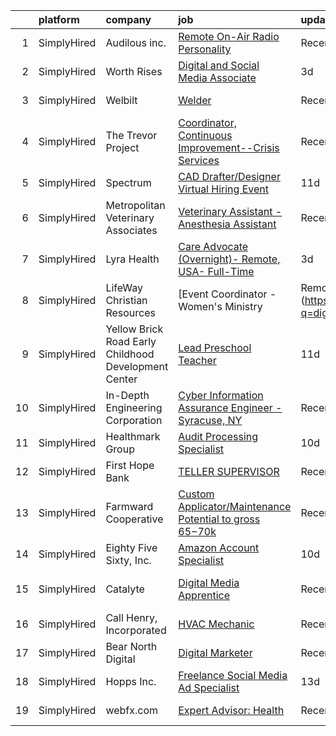 

|    | platform    | company                                              | job                                                                                                                                                                    | update_time   | location                 |
|---:|:------------|:-----------------------------------------------------|:-----------------------------------------------------------------------------------------------------------------------------------------------------------------------|:--------------|:-------------------------|
|  1 | SimplyHired | Audilous inc.                                        | [Remote On-Air Radio Personality](https://www.simplyhired.com/job/7OyTp5RvNM8TAVvN-2TU8kjUaRH38DORyh910krM8lVdFy9AAHRPJw?q=digital+platform)                           | Recently      | Remote                   |
|  2 | SimplyHired | Worth Rises                                          | [Digital and Social Media Associate](https://www.simplyhired.com/job/0xWWQj1NCDACwLNTxwohGUCk5Yr2YxZyqQEBNYpMTnJn4QqfiuuAcA?q=digital+platform)                        | 3d            | Remote                   |
|  3 | SimplyHired | Welbilt                                              | [Welder](https://www.simplyhired.com/job/Y5kIGvtZEuDWUaNT2XhyOVr3vYbQeARYT9OvlGMcVJ8-Q0KjHstrSA?q=digital+platform)                                                    | Recently      | Shreveport, LA           |
|  4 | SimplyHired | The Trevor Project                                   | [Coordinator, Continuous Improvement--Crisis Services](https://www.simplyhired.com/job/dMnhoGpcleGy7oYBof1n-QrShB06kVsybUHvuHdfA7DxsGyr_gEolg?q=digital+platform)      | Recently      | Remote                   |
|  5 | SimplyHired | Spectrum                                             | [CAD Drafter/Designer Virtual Hiring Event](https://www.simplyhired.com/job/axQc0e8pd9NH-G3c6dEeT9oa4MLpgqPO8Vb5cRC5y-nnVruCLrVeig?q=digital+platform)                 | 11d           | Cleveland Heights, OH    |
|  6 | SimplyHired | Metropolitan Veterinary Associates                   | [Veterinary Assistant - Anesthesia Assistant](https://www.simplyhired.com/job/Yq8KJTMnK9_E9_UmkiKY2CZZO3PK5S8IFSUWSn0SxORwg4AWyMmxrw?q=digital+platform)               | Recently      | Norristown, PA           |
|  7 | SimplyHired | Lyra Health                                          | [Care Advocate (Overnight)- Remote, USA- Full-Time](https://www.simplyhired.com/job/WwDbFSQUm3FWERto08WGb-PlJmkk-7W8-o713LMkwelDFgn_gA0NRg?q=digital+platform)         | 3d            | Remote                   |
|  8 | SimplyHired | LifeWay Christian Resources                          | [Event Coordinator - Women's Ministry | Remote](https://www.simplyhired.com/job/P1BjBRo3sUA5N5TPacvUs8TwsxYm9bkE3NGhWKxhRZD6_aHCrRvV7A?q=digital+platform)             | 13d           | Remote                   |
|  9 | SimplyHired | Yellow Brick Road Early Childhood Development Center | [Lead Preschool Teacher](https://www.simplyhired.com/job/2KREWSAVyX-CSNX56RBtVTqBW6zX15PPRGxzedxhg3dXDpTC5ZCZUg?q=digital+platform)                                    | 11d           | Chanhassen, MN           |
| 10 | SimplyHired | In-Depth Engineering Corporation                     | [Cyber Information Assurance Engineer - Syracuse, NY](https://www.simplyhired.com/job/NxtIWCs3PJY-pmkm3AQ8ZUeau-2JCvjMEsBDZ92SyyxkK__I-Fug9Q?q=digital+platform)       | Recently      | Syracuse, NY             |
| 11 | SimplyHired | Healthmark Group                                     | [Audit Processing Specialist](https://www.simplyhired.com/job/Ipy-BS0UvdNut9XGcoT3Dh1NopCrRJaP3GRw2LeOCj3NEFgiVdjUNA?q=digital+platform)                               | 10d           | Dallas, TX               |
| 12 | SimplyHired | First Hope Bank                                      | [TELLER SUPERVISOR](https://www.simplyhired.com/job/QvYqx7oggIkeH7YX6HmI56Ti55qZubxmYW5C94vEFU5iIBoQfHa7MQ?q=digital+platform)                                         | Recently      | Andover, NJ              |
| 13 | SimplyHired | Farmward Cooperative                                 | [Custom Applicator/Maintenance Potential to gross $65-$70k](https://www.simplyhired.com/job/iznvs9PSkVMFk18S5SELK5C_jAJfuCgE_XvV1zXRyUucD3orkCCceA?q=digital+platform) | Recently      | Springfield, MN          |
| 14 | SimplyHired | Eighty Five Sixty, Inc.                              | [Amazon Account Specialist](https://www.simplyhired.com/job/_kzgKtxo588FDLsWoRNJCHxVnaA4vOsLaIIQ6XSgXJ-EbdolPTwCtQ?q=digital+platform)                                 | 10d           | Remote                   |
| 15 | SimplyHired | Catalyte                                             | [Digital Media Apprentice](https://www.simplyhired.com/job/tFv7kXWnZp3teBwfl6owTLMi9VAlW9vRzJfF4Ou5my4po85a-RUcGQ?q=digital+platform)                                  | Recently      | Detroit, MI +3 locations |
| 16 | SimplyHired | Call Henry, Incorporated                             | [HVAC Mechanic](https://www.simplyhired.com/job/4LpWFvZuJ5CLGwk2Vav7Lt-0jRRRekHjU8nHpcPOlS_A_fGhU80DVA?q=digital+platform)                                             | Recently      | Vandenberg AFB, CA       |
| 17 | SimplyHired | Bear North Digital                                   | [Digital Marketer](https://www.simplyhired.com/job/7WltNpSOhKXuQvtUtv4maUsw2dpbTFOsJ3fypIpy5atGJdY6cz2E9Q?q=digital+platform)                                          | Recently      | Remote                   |
| 18 | SimplyHired | Hopps Inc.                                           | [Freelance Social Media Ad Specialist](https://www.simplyhired.com/job/o2cQi7Zl-XqjA0T0BTG6kBTxhG6cd7xPox_FsEQp8XDs7fn8VGE0CA?q=digital+platform)                      | 13d           | Remote                   |
| 19 | SimplyHired | webfx.com                                            | [Expert Advisor: Health](https://www.simplyhired.com/job/FGOJqamkokBh27NFXhgcIbkxESfYaYdkUvenUQ9BE0eqOlbzJDmuDA?q=digital+platform)                                    | Recently      | United States            |